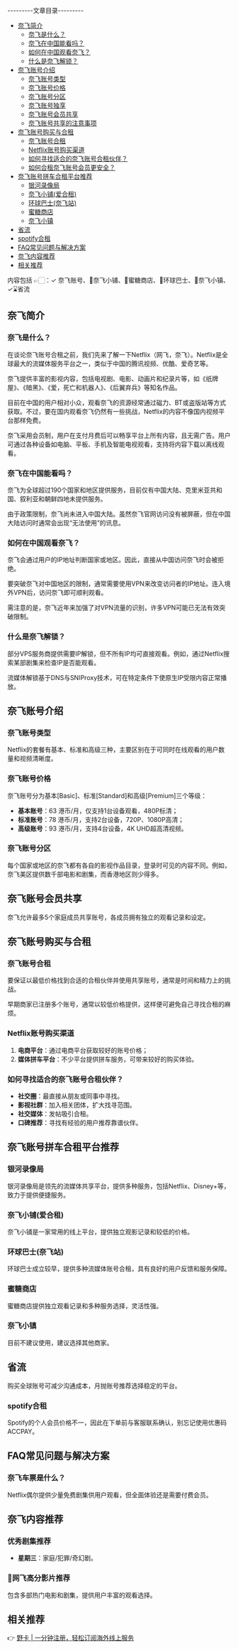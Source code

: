 ---------文章目录---------

- [奈飞简介](#奈飞简介)
    - [奈飞是什么？](#奈飞是什么？)
    - [奈飞在中国能看吗？](#奈飞在中国能看吗？)
    - [如何在中国观看奈飞？](#如何在中国观看奈飞？)
    - [什么是奈飞解锁？](#什么是奈飞解锁？)
- [奈飞账号介绍](#奈飞账号介绍)
    - [奈飞账号类型](#奈飞账号类型)
    - [奈飞账号价格](#奈飞账号价格)
    - [奈飞账号分区](#奈飞账号分区)
    - [奈飞账号独享](#奈飞账号独享)
    - [奈飞账号会员共享](#奈飞账号会员共享)
    - [奈飞账号共享的注意事项](#奈飞账号共享的注意事项)
- [奈飞账号购买与合租](#奈飞账号购买与合租)
    - [奈飞账号合租](#奈飞账号合租)
    - [Netflix账号购买渠道](#Netflix账号购买渠道)
    - [如何寻找适合的奈飞账号合租伙伴？](#如何寻找适合的奈飞账号合租伙伴？)
    - [如何合租奈飞账号会员更安全？](#如何合租奈飞账号会员更安全？)
- [奈飞账号拼车合租平台推荐](#奈飞账号拼车合租平台推荐)
    - [银河录像局](#银河录像局)
    - [奈飞小铺(爱合租)](#奈飞小铺爱合租)
    - [环球巴士(奈飞站)](#环球巴士奈飞站)
    - [蜜糖商店](#蜜糖商店)
    - [奈飞小镇](#奈飞小镇)
- [省流](#省流)
- [spotify合租](#spotify合租)
- [FAQ常见问题与解决方案](#FAQ常见问题与解决方案)
- [奈飞内容推荐](#奈飞内容推荐)
- [相关推荐](#相关推荐)

内容包括 👉🏻：✓ 奈飞账号、🏪奈飞小铺、🏬蜜糖商店、🚌环球巴士、🏡奈飞小镇、✓⌛省流

## 奈飞简介

### 奈飞是什么？

在谈论奈飞账号合租之前，我们先来了解一下Netflix（网飞，奈飞）。Netflix是全球最大的流媒体服务平台之一，类似于中国的腾讯视频、优酷、爱奇艺等。

奈飞提供丰富的影视内容，包括电视剧、电影、动画片和纪录片等，如《纸牌屋》、《暗黑》、《爱，死亡和机器人》、《后翼弃兵》等知名作品。

目前在中国的用户相对小众，观看奈飞的资源经常通过磁力、BT或盗版站等方式获取。不过，要在国内观看奈飞仍然有一些挑战，Netflix的内容不像国内视频平台那样免费。

奈飞采用会员制，用户在支付月费后可以畅享平台上所有内容，且无需广告。用户可通过各种设备如电脑、平板、手机及智能电视观看，支持将内容下载以离线观看。

### 奈飞在中国能看吗？

奈飞为全球超过190个国家和地区提供服务，目前仅有中国大陆、克里米亚共和国、叙利亚和朝鲜四地未提供服务。

由于政策限制，奈飞尚未进入中国大陆。虽然奈飞官网访问没有被屏蔽，但在中国大陆访问时通常会出现“无法使用”的讯息。

### 如何在中国观看奈飞？

奈飞会通过用户的IP地址判断国家或地区。因此，直接从中国访问奈飞时会被拒绝。

要突破奈飞对中国地区的限制，通常需要使用VPN来改变访问者的IP地址。连入境外VPN后，访问奈飞即可顺利观看。

需注意的是，奈飞近年来加强了对VPN流量的识别，许多VPN可能已无法有效突破限制。

### 什么是奈飞解锁？

部分VPS服务商提供需要IP解锁，但不所有IP均可直接观看。例如，通过Netflix搜索某部剧集来检查IP是否能观看。

流媒体解锁基于DNS与SNIProxy技术，可在特定条件下使原生IP受限内容正常播放。

## 奈飞账号介绍

### 奈飞账号类型

Netflix的套餐有基本、标准和高级三种，主要区别在于可同时在线观看的用户数量和视频清晰度。

### 奈飞账号价格

奈飞账号分为基本[Basic]、标准[Standard]和高级[Premium]三个等级：

- **基本账号**：63 港币/月，仅支持1台设备观看，480P标清；
- **标准账号**：78 港币/月，支持2台设备，720P、1080P高清；
- **高级账号**：93 港币/月，支持4台设备，4K UHD超高清视频。

### 奈飞账号分区

每个国家或地区的奈飞都有各自的影视作品目录，登录时可见的内容不同。例如，奈飞美区提供数千部电影和剧集，而香港地区则少得多。

## 奈飞账号会员共享

奈飞允许最多5个家庭成员共享账号，各成员拥有独立的观看记录和设定。

## 奈飞账号购买与合租

### 奈飞账号合租

要保证以最低价格找到合适的合租伙伴并使用共享账号，通常是时间和精力上的挑战。

早期商家已注册多个账号，通常以较低价格提供，这样便可避免自己寻找合租的麻烦。

### Netflix账号购买渠道

1. **电商平台**：通过电商平台获取较好的账号价格；
2. **媒体拼车平台**：不少平台提供拼车服务，可带来较好的购买体验。

### 如何寻找适合的奈飞账号合租伙伴？

- **社交圈**：最直接从朋友或同事中寻找。
- **影视社群**：加入相关团体，扩大找寻范围。
- **社交媒体**：发帖吸引合租。
- **口碑推荐**：寻找有经验的用户推荐靠谱伙伴。

## 奈飞账号拼车合租平台推荐

### 银河录像局

银河录像局是领先的流媒体共享平台，提供多种服务，包括Netflix、Disney+等，致力于提供便捷服务。

### 奈飞小铺(爱合租)

奈飞小铺是一家常用的线上平台，提供独立观影记录和较低的价格。

### 环球巴士(奈飞站)

环球巴士成立较早，提供多种流媒体账号合租，具有良好的用户反馈和服务保障。

### 蜜糖商店

蜜糖商店提供独立观看记录和多种服务选择，灵活性强。

### 奈飞小镇

目前不建议使用，建议选择其他商家。

## 省流

购买全球账号可减少沟通成本，月抛账号推荐选择稳定的平台。

### spotify合租

Spotify的个人会员价格不一，因此在下单前与客服联系确认，别忘记使用优惠码ACCPAY。

## FAQ常见问题与解决方案

### 奈飞车票是什么？

Netflix偶尔提供少量免费剧集供用户观看，但全面体验还是需要付费会员。

## 奈飞内容推荐

### 优秀剧集推荐

- **星期三**：家庭/犯罪/奇幻剧。

### 🔸网飞高分影片推荐

包含多部热门电影和剧集，提供用户丰富的观看选择。

## 相关推荐

👉 [野卡 | 一分钟注册，轻松订阅海外线上服务](https://bit.ly/bewildcard)